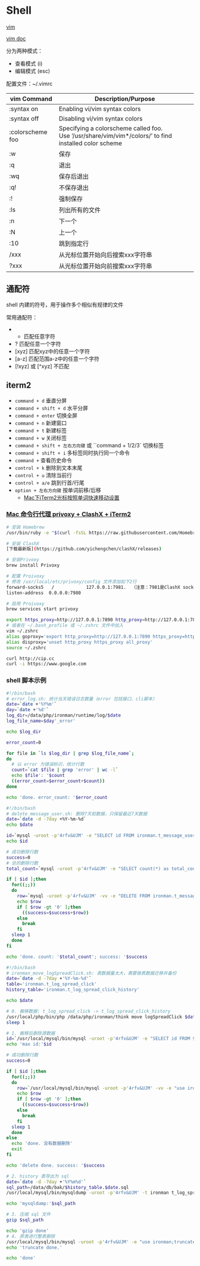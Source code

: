 # Shell
[vim](https://www.vim.org/)

[vim doc](http://vimdoc.sourceforge.net/)

分为两种模式：
- 查看模式 (i)
- 编辑模式 (esc)

配置文件：~/.vimrc

| vim Command | Description/Purpose |
| - | - |
| :syntax on  | Enabling vi/vim syntax colors |
| :syntax off | Disabling vi/vim syntax colors |
| :colorscheme foo | Specifying a colorscheme called foo.<br/>Use ‘/usr/share/vim/vim*/colors/’ to find installed color scheme |
| :w | 保存 |
| :q | 退出 |
| :wq | 保存后退出 |
| :q! | 不保存退出 |
| :! | 强制保存 |
| :ls | 列出所有的文件 |
| :n | 下一个 |
| :N | 上一个 |
| :10 | 跳到指定行 |
| /xxx | 从光标位置开始向后搜索xxx字符串 |
| ?xxx | 从光标位置开始向前搜索xxx字符串 |

## 通配符
shell 内建的符号，用于操作多个相似有规律的文件

常用通配符：
- * 匹配任意字符
- ? 匹配任意一个字符
- [xyz] 匹配xyz中的任意一个字符
- [a-z] 匹配范围a-z中的任意一个字符
- [!xyz] 或 [^xyz] 不匹配

## iterm2
- `command + d` 垂直分屏
- `command + shift + d` 水平分屏
- `command + enter` 切换全屏
- `command + n` 新建窗口
- `command + t` 新建标签
- `command + w` 关闭标签
- `command + shift + 左右方向键` 或 ``command + 1/2/3` 切换标签
- `command + shift + i` 多标签同时执行同一个命令
- `command +` 查看历史命令
- `control + k` 删除到文本末尾
- `control + u` 清除当前行
- `control + a/e` 跳到行首/行尾
- `option + 左右方向键` 按单词前移/后移
  - [Mac下iTerm2光标按照单词快速移动设置](https://blog.csdn.net/skyyws/article/details/78480132)

### [Mac 命令行代理 privoxy + ClashX + iTerm2](https://baisheng.me/mac-privoxyclashxiterm2)
```sh
# 安装 Homebrew
/usr/bin/ruby -e "$(curl -fsSL https://raw.githubusercontent.com/Homebrew/install/master/install)"

# 安装 ClashX
[下载最新版](https://github.com/yichengchen/clashX/releases)

# 安装Privoxy
brew install Privoxy

# 配置 Proivoxy
# 修改 /usr/local/etc/privoxy/config 文件添加如下2行
forward-socks5   /            127.0.0.1:7981.  （注意：7981是ClashX socks默认的端口）
listen-address  0.0.0.0:7980

# 启用 Proivoxy
brew services start privoxy

export https_proxy=http://127.0.0.1:7890 http_proxy=http://127.0.0.1:7890 all_proxy=socks5://127.0.0.1:7891
# 或者在 ~/.bash_profile 或 ~/.zshrc 文件中加入
vim ~/.zshrc
alias goproxy='export http_proxy=http://127.0.0.1:7890 https_proxy=http://127.0.0.1:7890 all_proxy=sock5://127.0.0.1:7891'
alias disproxy='unset http_proxy https_proxy all_proxy'
source ~/.zshrc

curl http://cip.cc
curl -i https://www.google.com
```

### shell 脚本示例
```sh
#!/bin/bash
# error_log.sh: 统计当天错误日志数量（error 包括接口、cli脚本）
date=`date +'%Y%m'`
day=`date +'%d'`
log_dir=/data/php/ironman/runtime/log/$date
log_file_name=$day'_error'

echo $log_dir

error_count=0

for file in `ls $log_dir | grep $log_file_name`;
do
  # 以 error 为错误标识，统计行数
  count=`cat $file | grep 'error' | wc -l`
  echo $file': '$count
  ((error_count=$error_count+$count))
done

echo 'done. error_count: '$error_count
```

```sh
#!/bin/bash
# delete_message_user.sh: 删除7天前数据，只保留最近7天数据
date=`date -d -7day +%Y-%m-%d`
echo $date

id=`mysql -uroot -p'4rfv&UJM' -e "SELECT id FROM ironman.t_message_user WHERE create_time<='$date' order by id desc limit 1 \G;" |grep 'id:' |awk '{print $2}'`
echo $id

# 成功删除行数
success=0
# 总的删除行数
total_count=`mysql -uroot -p'4rfv&UJM' -e "SELECT count(*) as total_count FROM ironman.t_message_user WHERE id<='$id' \G;" | grep total_count | awk '{print $2}'`

if [ $id ];then
  for((;;))
  do
    row=`mysql -uroot -p'4rfv&UJM' -vv -e "DELETE FROM ironman.t_message_user WHERE id<='$id' limit 2 \G;" | grep 'Query OK,' | awk '{print $3}'`
    echo $row
    if [ $row -gt '0' ];then
      ((success=$success+$row))
    else
      break
    fi
  sleep 1
  done
fi

echo 'done. count: '$total_count'; success: '$success
```

```sh
#!/bin/bash
# ironman_move_logSpreadClick.sh: 表数据量太大，需要做表数据迁移并备份
date=`date -d -7day +'%Y-%m-%d'`
table='ironman.t_log_spread_click'
history_table='ironman.t_log_spread_click_history'

echo $date

# 0. 搬移数据: t_log_spread_click -> t_log_spread_click_history
/usr/local/php/bin/php /data/php/ironman/think move logSpreadClick $date
sleep 1

# 1. 搬移后删除源数据
id=`/usr/local/mysql/bin/mysql -uroot -p'4rfv&UJM' -e "SELECT id FROM $table WHERE create_time<'$date' order by id desc limit 1 \G;" | grep 'id:' | awk '{print $2}'`
echo 'max id:'$id

# 成功删除行数
success=0

if [ $id ];then
  for((;;))
  do
    row=`/usr/local/mysql/bin/mysql -uroot -p'4rfv&UJM' -vv -e "use ironman;SET SESSION binlog_format = 'STATEMENT';DELETE FROM $table WHERE id<='$id' limit 1000 \G;" | grep 'Query OK,' | grep 'warning' | awk '{print $3}'`
    echo $row
    if [ $row -gt '0' ];then
      ((success=$success+$row))
    else
      break
    fi
  sleep 1
  done
else
  echo 'done. 没有数据删除'
  exit
fi

echo 'delete done. success: '$success

# 2. history 表导出为 sql
date=`date -d -7day +'%Y%m%d'`
sql_path=/data/db/bak/$history_table.$date.sql
/usr/local/mysql/bin/mysqldump -uroot -p'4rfv&UJM' -t ironman t_log_spread_click_history > $sql_path

echo 'mysqldump:'$sql_path

# 3. 压缩 sql 文件
gzip $sql_path

echo 'gzip done'
# 4. 原表进行整表删除
/usr/local/mysql/bin/mysql -uroot -p'4rfv&UJM' -e "use ironman;truncate table t_log_spread_click_history"
echo 'truncate done.'

echo 'done'
```
